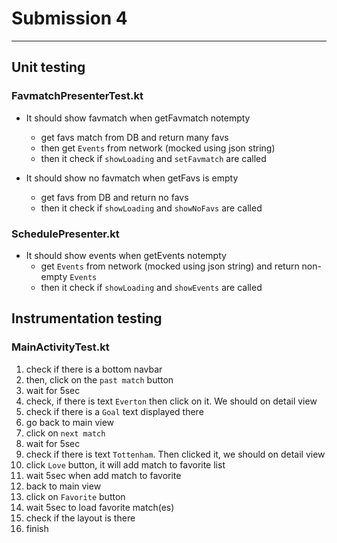# Submission 4
---

## Unit testing
### FavmatchPresenterTest.kt
- It should show favmatch when getFavmatch notempty
  - get favs match from DB and return many favs
  - then get `Events` from network (mocked using json string)
  - then it check if `showLoading` and `setFavmatch` are called 

- It should show no favmatch when getFavs is empty
  - get favs from DB and return no favs
  - then it check if `showLoading` and `showNoFavs` are called
  
### SchedulePresenter.kt
- It should show events when getEvents notempty
  - get `Events` from network (mocked using json string) and return non-empty `Events`
  - then it check if `showLoading` and `showEvents` are called

## Instrumentation testing
### MainActivityTest.kt
1. check if there is a bottom navbar
2. then, click on the `past match` button
3. wait for 5sec
4. check, if there is text `Everton` then click on it. We should on detail view
5. check if there is a `Goal` text displayed there
6. go back to main view
7. click on `next match`
8. wait for 5sec
9. check if there is text `Tottenham`. Then clicked it, we should on detail view
10. click `Love` button, it will add match to favorite list
11. wait 5sec when add match to favorite
12. back to main view
13. click on `Favorite` button
14. wait 5sec to load favorite match(es)
15. check if the layout is there
16. finish
